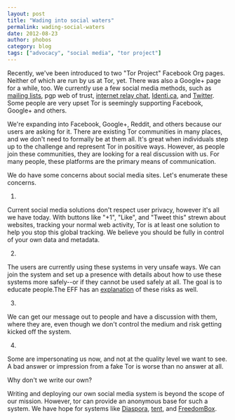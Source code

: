 ```yaml
---
layout: post
title: "Wading into social waters"
permalink: wading-social-waters
date: 2012-08-23
author: phobos
category: blog
tags: ["advocacy", "social media", "tor project"]
---
```


Recently, we've been introduced to two "Tor Project" Facebook Org pages. Neither of which are run by us at Tor, yet. There was also a Google+ page for a while, too. We currently use a few social media methods, such as [mailing lists](https://lists.torproject.org), pgp web of trust, [internet relay chat](ircs://irc.torproject.org/#tor), [Identi.ca](https://identi.ca/torproject), and [Twitter](https://twitter.com/torproject). Some people are very upset Tor is seemingly supporting Facebook, Google+ and others.

We're expanding into Facebook, Google+, Reddit, and others because our users are asking for it. There are existing Tor communities in many places, and we don't need to formally be at them all. It's great when individuals step up to the challenge and represent Tor in positive ways. However, as people join these communities, they are looking for a real discussion with us. For many people, these platforms are the primary means of communication.

We do have some concerns about social media sites. Let's enumerate these concerns.

1. 

Current social media solutions don't respect user privacy, however it's all we have today. With buttons like "+1", "Like", and "Tweet this" strewn about websites, tracking your normal web activity, Tor is at least one solution to help you stop this global tracking. We believe you should be fully in control of your own data and metadata.

2. 

The users are currently using these systems in very unsafe ways. We can join the system and set up a presence with details about how to use these systems more safely--or if they cannot be used safely at all. The goal is to educate people.The EFF has an [explanation](https://www.eff.org/free-speech-weak-link#platforms) of these risks as well.

3. 

We can get our message out to people and have a discussion with them, where they are, even though we don't control the medium and risk getting kicked off the system.

4. 

Some are impersonating us now, and not at the quality level we want to see. A bad answer or impression from a fake Tor is worse than no answer at all.

Why don't we write our own?

Writing and deploying our own social media system is beyond the scope of our mission. However, tor can provide an anonymous base for such a system. We have hope for systems like [Diaspora](https://joindiaspora.com/), [tent](http://tent.io), and [FreedomBox](https://www.freedomboxfoundation.org/).

